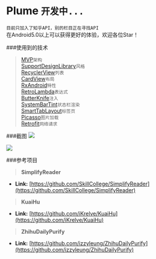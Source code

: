 # Plume `开发中...`

`目前只加入了知乎API，别的栏目正在寻找API`<br/>
在Android5.0以上可以获得更好的体验，欢迎各位Star！<br/>

###使用到的技术
>[MVP]()`架构`<br/>
>[SupportDesignLibrary](http://androiddoc.qiniudn.com/tools/support-library/features.html#design)`风格`<br/>
>[RecyclerView]()`列表`<br/>
>[CardView]()`布局`<br/>
>[RxAndroid](https://github.com/ReactiveX/RxAndroid)`特性`<br/>
>[RetroLambda](https://github.com/evant/gradle-retrolambda)`表达式`<br/>
>[ButterKnife](https://github.com/JakeWharton/butterknife)`注入`<br/>
>[SystemBarTint](https://github.com/jgilfelt/SystemBarTint)`状态栏渲染`<br/>
>[SmartTabLayout](https://github.com/ogaclejapan/SmartTabLayout)`标签页`<br/>
>[Picasso](https://github.com/square/picasso)`图片加载`<br/>
>[Retrofit](https://github.com/square/retrofit)`网络请求`<br/>

###截图
![](https://github.com/Sausure/Plume/blob/master/picture/first.png)<br/>


![](https://github.com/Sausure/Plume/blob/master/picture/second.png)<br/>

###参考项目
> **SimplifyReader**
* **Link:** [https://github.com/SkillCollege/SimplifyReader](https://github.com/SkillCollege/SimplifyReader)

> **KuaiHu**
* **Link:** [https://github.com/iKrelve/KuaiHu](https://github.com/iKrelve/KuaiHu)

> **ZhihuDailyPurify**
* **Link:** [https://github.com/izzyleung/ZhihuDailyPurify](https://github.com/izzyleung/ZhihuDailyPurify)<br/>
